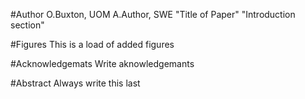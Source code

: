 #Author 
O.Buxton, UOM
A.Author, SWE
"Title of Paper"
"Introduction section"

#Figures
This is a load of added figures

#Acknowledgemats
Write aknowledgemants

#Abstract
Always write this last